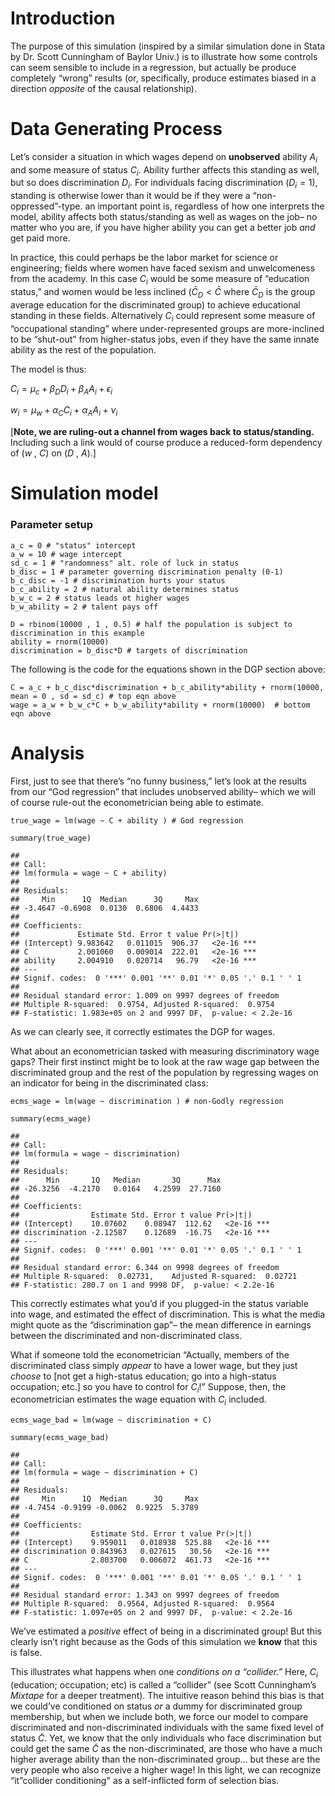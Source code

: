 Introduction
============

The purpose of this simulation (inspired by a similar simulation done in
Stata by Dr. Scott Cunningham of Baylor Univ.) is to illustrate how some
controls can seem sensible to include in a regression, but actually be
produce completely “wrong” results (or, specifically, produce estimates
biased in a direction *opposite* of the causal relationship).

Data Generating Process
=======================

Let’s consider a situation in which wages depend on **unobserved**
ability *A*<sub>*i*</sub> and some measure of status *C*<sub>*i*</sub>.
Ability further affects this standing as well, but so does
discrimination *D*<sub>*i*</sub>. For individuals facing discrimination
(*D*<sub>*i*</sub> = 1), standing is otherwise lower than it would be if
they were a “non-oppressed”-type. an important point is, regardless of
how one interprets the model, ability affects both status/standing as
well as wages on the job– no matter who you are, if you have higher
ability you can get a better job *and* get paid more.

In practice, this could perhaps be the labor market for science or
engineering; fields where women have faced sexism and unwelcomeness from
the academy. In this case *C*<sub>*i*</sub> would be some measure of
“education status,” and women would be less inclined
(*C̄*<sub>*D*</sub> &lt; *C̄* where *C̄*<sub>*D*</sub> is the group average
education for the discriminated group) to achieve educational standing
in these fields. Alternatively *C*<sub>*i*</sub> could represent some
measure of “occupational standing” where under-represented groups are
more-inclined to be “shut-out” from higher-status jobs, even if they
have the same innate ability as the rest of the population.

The model is thus:

*C*<sub>*i*</sub> = *μ*<sub>*c*</sub> + *β*<sub>*D*</sub>*D*<sub>*i*</sub> + *β*<sub>*A*</sub>*A*<sub>*i*</sub> + *ϵ*<sub>*i*</sub>

*w*<sub>*i*</sub> = *μ*<sub>*w*</sub> + *α*<sub>*C*</sub>*C*<sub>*i*</sub> + *α*<sub>*A*</sub>*A*<sub>*i*</sub> + *ν*<sub>*i*</sub>

\[**Note, we are ruling-out a channel from wages back to
status/standing.** Including such a link would of course produce a
reduced-form dependency of (*w* , *C*) on (*D* , *A*).\]

Simulation model
================

### Parameter setup

    a_c = 0 # "status" intercept
    a_w = 10 # wage intercept
    sd_c = 1 # "randomness" alt. role of luck in status
    b_disc = 1 # parameter governing discrimination penalty (0-1)
    b_c_disc = -1 # discrimination hurts your status
    b_c_ability = 2 # natural ability determines status
    b_w_c = 2 # status leads ot higher wages
    b_w_ability = 2 # talent pays off 

    D = rbinom(10000 , 1 , 0.5) # half the population is subject to discrimination in this example
    ability = rnorm(10000)
    discrimination = b_disc*D # targets of discrimination

The following is the code for the equations shown in the DGP section
above:

    C = a_c + b_c_disc*discrimination + b_c_ability*ability + rnorm(10000, mean = 0 , sd = sd_c) # top eqn above
    wage = a_w + b_w_c*C + b_w_ability*ability + rnorm(10000)  # bottom eqn above

Analysis
========

First, just to see that there’s “no funny business,” let’s look at the
results from our “God regression” that includes unobserved ability–
which we will of course rule-out the econometrician being able to
estimate.

    true_wage = lm(wage ~ C + ability ) # God regression

    summary(true_wage)

    ## 
    ## Call:
    ## lm(formula = wage ~ C + ability)
    ## 
    ## Residuals:
    ##     Min      1Q  Median      3Q     Max 
    ## -3.4647 -0.6908  0.0130  0.6806  4.4433 
    ## 
    ## Coefficients:
    ##             Estimate Std. Error t value Pr(>|t|)    
    ## (Intercept) 9.983642   0.011015  906.37   <2e-16 ***
    ## C           2.001060   0.009014  222.01   <2e-16 ***
    ## ability     2.004910   0.020714   96.79   <2e-16 ***
    ## ---
    ## Signif. codes:  0 '***' 0.001 '**' 0.01 '*' 0.05 '.' 0.1 ' ' 1
    ## 
    ## Residual standard error: 1.009 on 9997 degrees of freedom
    ## Multiple R-squared:  0.9754, Adjusted R-squared:  0.9754 
    ## F-statistic: 1.983e+05 on 2 and 9997 DF,  p-value: < 2.2e-16

As we can clearly see, it correctly estimates the DGP for wages.

What about an econometrician tasked with measuring discriminatory wage
gaps? Their first instinct might be to look at the raw wage gap between
the discriminated group and the rest of the population by regressing
wages on an indicator for being in the discriminated class:

    ecms_wage = lm(wage ~ discrimination ) # non-Godly regression

    summary(ecms_wage)

    ## 
    ## Call:
    ## lm(formula = wage ~ discrimination)
    ## 
    ## Residuals:
    ##      Min       1Q   Median       3Q      Max 
    ## -26.3256  -4.2170   0.0164   4.2599  27.7160 
    ## 
    ## Coefficients:
    ##                Estimate Std. Error t value Pr(>|t|)    
    ## (Intercept)    10.07602    0.08947  112.62   <2e-16 ***
    ## discrimination -2.12587    0.12689  -16.75   <2e-16 ***
    ## ---
    ## Signif. codes:  0 '***' 0.001 '**' 0.01 '*' 0.05 '.' 0.1 ' ' 1
    ## 
    ## Residual standard error: 6.344 on 9998 degrees of freedom
    ## Multiple R-squared:  0.02731,    Adjusted R-squared:  0.02721 
    ## F-statistic: 280.7 on 1 and 9998 DF,  p-value: < 2.2e-16

This correctly estimates what you’d if you plugged-in the status
variable into wage, and estimated the effect of discrimination. This is
what the media might quote as the “discrimination gap”– the mean
difference in earnings between the discriminated and non-discriminated
class.

What if someone told the econometrician “Actually, members of the
discriminated class simply *appear* to have a lower wage, but they just
*choose* to \[not get a high-status education; go into a high-status
occupation; etc.\] so you have to control for *C*<sub>*i*</sub>!”
Suppose, then, the econometrician estimates the wage equation with
*C*<sub>*i*</sub> included.

    ecms_wage_bad = lm(wage ~ discrimination + C) 

    summary(ecms_wage_bad)

    ## 
    ## Call:
    ## lm(formula = wage ~ discrimination + C)
    ## 
    ## Residuals:
    ##     Min      1Q  Median      3Q     Max 
    ## -4.7454 -0.9199 -0.0062  0.9225  5.3789 
    ## 
    ## Coefficients:
    ##                Estimate Std. Error t value Pr(>|t|)    
    ## (Intercept)    9.959011   0.018938  525.88   <2e-16 ***
    ## discrimination 0.843963   0.027615   30.56   <2e-16 ***
    ## C              2.803700   0.006072  461.73   <2e-16 ***
    ## ---
    ## Signif. codes:  0 '***' 0.001 '**' 0.01 '*' 0.05 '.' 0.1 ' ' 1
    ## 
    ## Residual standard error: 1.343 on 9997 degrees of freedom
    ## Multiple R-squared:  0.9564, Adjusted R-squared:  0.9564 
    ## F-statistic: 1.097e+05 on 2 and 9997 DF,  p-value: < 2.2e-16

We’ve estimated a *positive* effect of being in a discriminated group!
But this clearly isn’t right because as the Gods of this simulation we
**know** that this is false.

This illustrates what happens when one *conditions on a “collider.”*
Here, *C*<sub>*i*</sub> (education; occupation; etc) is called a
“collider” (see Scott Cunningham’s *Mixtape* for a deeper treatment).
The intuitive reason behind this bias is that we could’ve conditioned on
status *or* a dummy for discriminated group membership, but when we
include both, we force our model to compare discriminated and
non-discriminated individuals with the same fixed level of status *C̃*.
Yet, we know that the only individuals who face discrimination but could
get the same *C̃* as the non-discriminated, are those who have a much
higher average ability than the non-discriminated group… but these are
the very people who also receive a higher wage! In this light, we can
recognize “it”collider conditioning" as a self-inflicted form of
selection bias.
